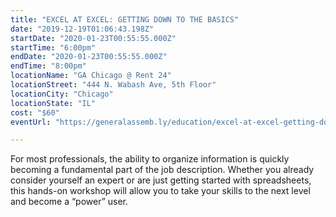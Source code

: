 ```yaml
---
title: "EXCEL AT EXCEL: GETTING DOWN TO THE BASICS"
date: "2019-12-19T01:06:43.198Z"
startDate: "2020-01-23T00:55:55.000Z"
startTime: "6:00pm"
endDate: "2020-01-23T00:55:55.000Z"
endTime: "8:00pm"
locationName: "GA Chicago @ Rent 24"
locationStreet: "444 N. Wabash Ave, 5th Floor"
locationCity: "Chicago"
locationState: "IL"
cost: "$60"
eventUrl: "https://generalassemb.ly/education/excel-at-excel-getting-down-to-the-basics/chicago/95433"

---
```


For most professionals, the ability to organize information is quickly becoming a fundamental part of the job description. Whether you already consider yourself an expert or are just getting started with spreadsheets, this hands-on workshop will allow you to take your skills to the next level and become a “power” user.

